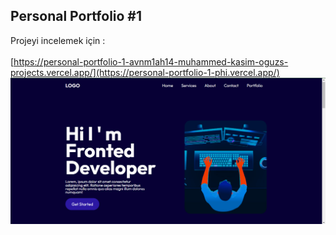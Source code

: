 
## Personal Portfolio #1
Projeyi incelemek için : 
<br>
<br>
[https://personal-portfolio-1-avnm1ah14-muhammed-kasim-oguzs-projects.vercel.app/](https://personal-portfolio-1-phi.vercel.app/)
<br>
![screenshot](img/image.png)
